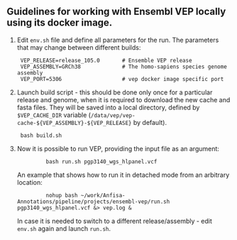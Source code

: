 ## Guidelines for working with Ensembl VEP locally using its docker image.

1. Edit `env.sh` file and define all parameters for the run. The parameters that may change between different builds: 

		VEP_RELEASE=release_105.0       # Ensemble VEP release
		VEP_ASSEMBLY=GRCh38             # The homo-sapiens species genome assembly
        VEP_PORT=5306                   # vep docker image specific port

2. Launch build script - this should be done only once for a particular release and genome, when it is required to download the new cache and fasta files. They will be saved into a local directory, defined by `$VEP_CACHE_DIR` variable (`/data/vep/vep-cache-${VEP_ASSEMBLY}-${VEP_RELEASE}` by default).

		bash build.sh

3. Now it is possible to run VEP, providing the input file as an argument:

                bash run.sh pgp3140_wgs_hlpanel.vcf

    An example that shows how to run it in detached mode from an arbitrary location:

                nohup bash ~/work/Anfisa-Annotations/pipeline/projects/ensembl-vep/run.sh pgp3140_wgs_hlpanel.vcf &> vep.log &

    In case it is needed to switch to a different release/assembly - edit `env.sh` again and launch `run.sh`.
